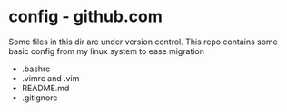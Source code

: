 # config - github.com
Some files in this dir are under version control.  This repo contains some basic
config from my linux system to ease migration

 * .bashrc
 * .vimrc and .vim
 * README.md
 * .gitignore
 
